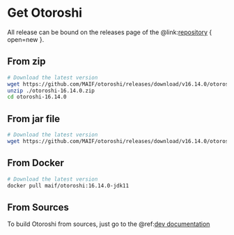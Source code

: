 # Get Otoroshi

All release can be bound on the releases page of the @link:[repository](https://github.com/MAIF/otoroshi/releases) { open=new }.

## From zip

```sh
# Download the latest version
wget https://github.com/MAIF/otoroshi/releases/download/v16.14.0/otoroshi-16.14.0.zip
unzip ./otoroshi-16.14.0.zip
cd otoroshi-16.14.0
```

## From jar file

```sh
# Download the latest version
wget https://github.com/MAIF/otoroshi/releases/download/v16.14.0/otoroshi.jar
```

## From Docker

```sh
# Download the latest version
docker pull maif/otoroshi:16.14.0-jdk11
```

## From Sources

To build Otoroshi from sources, just go to the @ref:[dev documentation](../dev.md)
